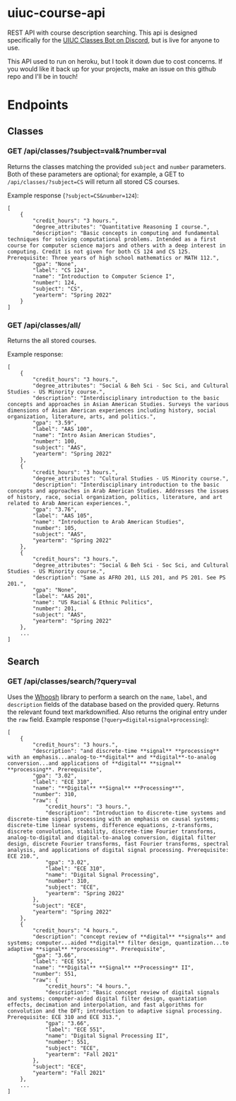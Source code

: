 # uiuc-course-api
REST API with course description searching. This api is designed specifically for the [UIUC Classes Bot on Discord](https://github.com/timot3/uiuc-classes-bot), but is live for anyone to use.

This API used to run on heroku, but I took it down due to cost concerns. If you would like it back up for your projects, make an issue on this github repo and I'll be in touch!

# Endpoints

## Classes


### GET /api/classes/?subject=val&?number=val

Returns the classes matching the provided `subject` and `number` parameters.
Both of these parameters are optional; for example, a GET to `/api/classes/?subject=CS` will return all stored CS courses.

Example response (`?subject=CS&number=124`):
```
[
    {
        "credit_hours": "3 hours.",
        "degree_attributes": "Quantitative Reasoning I course.",
        "description": "Basic concepts in computing and fundamental techniques for solving computational problems. Intended as a first course for computer science majors and others with a deep interest in computing. Credit is not given for both CS 124 and CS 125. Prerequisite: Three years of high school mathematics or MATH 112.",
        "gpa": "None",
        "label": "CS 124",
        "name": "Introduction to Computer Science I",
        "number": 124,
        "subject": "CS",
        "yearterm": "Spring 2022"
    }
]
```

### GET /api/classes/all/

Returns the all stored courses.

Example response:
```
[
    {
        "credit_hours": "3 hours.",
        "degree_attributes": "Social & Beh Sci - Soc Sci, and Cultural Studies - US Minority course.",
        "description": "Interdisciplinary introduction to the basic concepts and approaches in Asian American Studies. Surveys the various dimensions of Asian American experiences including history, social organization, literature, arts, and politics.",
        "gpa": "3.59",
        "label": "AAS 100",
        "name": "Intro Asian American Studies",
        "number": 100,
        "subject": "AAS",
        "yearterm": "Spring 2022"
    },
    {
        "credit_hours": "3 hours.",
        "degree_attributes": "Cultural Studies - US Minority course.",
        "description": "Interdisciplinary introduction to the basic concepts and approaches in Arab American Studies. Addresses the issues of history, race, social organization, politics, literature, and art related to Arab American experiences.",
        "gpa": "3.76",
        "label": "AAS 105",
        "name": "Introduction to Arab American Studies",
        "number": 105,
        "subject": "AAS",
        "yearterm": "Spring 2022"
    },
    {
        "credit_hours": "3 hours.",
        "degree_attributes": "Social & Beh Sci - Soc Sci, and Cultural Studies - US Minority course.",
        "description": "Same as AFRO 201, LLS 201, and PS 201. See PS 201.",
        "gpa": "None",
        "label": "AAS 201",
        "name": "US Racial & Ethnic Politics",
        "number": 201,
        "subject": "AAS",
        "yearterm": "Spring 2022"
    },
    ...
]
```


## Search

### GET /api/classes/search/?query=val

Uses the [Whoosh](https://whoosh.readthedocs.io/en/latest/) library to perform a search on the `name`, `label`, 
and `description` fields of the database based on the provided query. Returns the relevant found text markdownified.
Also returns the original entry under the `raw` field.
Example response (`?query=digital+signal+processing`):
```
[
    {
        "credit_hours": "3 hours.",
        "description": "and discrete-time **signal** **processing** with an emphasis...analog-to-**digital** and **digital**-to-analog conversion...and applications of **digital** **signal** **processing**. Prerequisite",
        "gpa": "3.02",
        "label": "ECE 310",
        "name": "**Digital** **Signal** **Processing**",
        "number": 310,
        "raw": {
            "credit_hours": "3 hours.",
            "description": "Introduction to discrete-time systems and discrete-time signal processing with an emphasis on causal systems; discrete-time linear systems, difference equations, z-transforms, discrete convolution, stability, discrete-time Fourier transforms, analog-to-digital and digital-to-analog conversion, digital filter design, discrete Fourier transforms, fast Fourier transforms, spectral analysis, and applications of digital signal processing. Prerequisite: ECE 210.",
            "gpa": "3.02",
            "label": "ECE 310",
            "name": "Digital Signal Processing",
            "number": 310,
            "subject": "ECE",
            "yearterm": "Spring 2022"
        },
        "subject": "ECE",
        "yearterm": "Spring 2022"
    },
    {
        "credit_hours": "4 hours.",
        "description": "concept review of **digital** **signals** and systems; computer...aided **digital** filter design, quantization...to adaptive **signal** **processing**. Prerequisite",
        "gpa": "3.66",
        "label": "ECE 551",
        "name": "**Digital** **Signal** **Processing** II",
        "number": 551,
        "raw": {
            "credit_hours": "4 hours.",
            "description": "Basic concept review of digital signals and systems; computer-aided digital filter design, quantization effects, decimation and interpolation, and fast algorithms for convolution and the DFT; introduction to adaptive signal processing. Prerequisite: ECE 310 and ECE 313.",
            "gpa": "3.66",
            "label": "ECE 551",
            "name": "Digital Signal Processing II",
            "number": 551,
            "subject": "ECE",
            "yearterm": "Fall 2021"
        },
        "subject": "ECE",
        "yearterm": "Fall 2021"
    },
    ...
]
```
